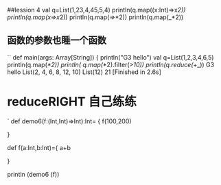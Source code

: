 ##lession  4
val   q=List(1,23,4,45,5,4)
    println(q.map((x:Int)=>x*2))
     println(q.map(x=>x*2))
      println(q.map(_=>_*2))
         println(q.map(_*2))

## 函数的参数也睡一个函数
``
def main(args: Array[String]) {
    println("G3  hello")
    val   q=List(1,2,3,4,6,5)
  println(q.map(_*2))
 println( q.map(_*2).filter(_>10))
  println(q.reduce(_+_))
G3  hello
List(2, 4, 6, 8, 12, 10)
List(12)
21
[Finished in 2.6s]

# reduceRIGHT   自己练练


`
def  demo6(f:(Int,Int)=>Int):Int=
{ f(100,200)
    
}

def f(a:Int,b:Int)={
    a+b
    
}

println (demo6 (f))
```
